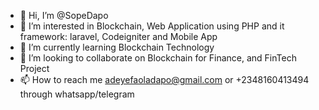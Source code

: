 - 👋 Hi, I’m @SopeDapo
- 👀 I’m interested in Blockchain, Web Application using PHP and it framework: laravel, Codeigniter and Mobile App
- 🌱 I’m currently learning Blockchain Technology
- 💞️ I’m looking to collaborate on Blockchain for Finance, and FinTech Project
- 📫 How to reach me adeyefaoladapo@gmail.com or +2348160413494 through whatsapp/telegram

<!---
SopeDapo/SopeDapo is a ✨ special ✨ repository because its `README.md` (this file) appears on your GitHub profile.
You can click the Preview link to take a look at your changes.
--->
